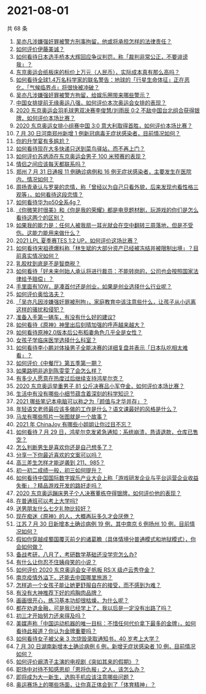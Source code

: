 # 2021-08-01

共 68 条

<!-- BEGIN -->
<!-- 最后更新时间 Sun Aug 01 2021 02:01:58 GMT+0800 (China Standard Time) -->

1. [吴亦凡涉嫌强奸罪被警方刑事拘留，他或将承担怎样的法律责任？](https://www.zhihu.com/question/476402372)
1. [如何评价伊藤美诚？](https://www.zhihu.com/question/301233410)
1. [如何看待日本选手桥本大辉回应争议判罚，称「裁判非常公正，不要诽谤我」？](https://www.zhihu.com/question/476259609)
1. [东京奥运会纸板床的标价上万元（人民币），实际成本真有那么高吗？](https://www.zhihu.com/question/475301096)
1. [如何看待全球1.4万名科学家的联名警告：地球的「行星生命体征」正在恶化，「气候临界点」将很快被冲破？](https://www.zhihu.com/question/475867319)
1. [吴亦凡涉嫌强奸罪被警方拘留，给娱乐圈带来哪些警示？](https://www.zhihu.com/question/476403288)
1. [中国女排提前无缘奥运八强，如何评价本次奥运会女排的表现？](https://www.zhihu.com/question/476309245)
1. [2020 东京奥运会羽毛球男双决赛李俊慧/刘雨辰 0:2
   不敌中国台北组合获得银牌，如何评价本场比赛？](https://www.zhihu.com/question/476375411)
1. [2020 东京奥运女排小组赛中国 3:0
   意大利取得首胜，如何评价本场比赛？](https://www.zhihu.com/question/476388950)
1. [7 月 30 日河南郑州新增 1
   例新冠病毒无症状感染者，目前情况如何？](https://www.zhihu.com/question/476238434)
1. [你的升学宴有多尴尬？](https://www.zhihu.com/question/293226791)
1. [如何看待现在大多快递只送到菜鸟驿站，而不再上门？](https://www.zhihu.com/question/271189879)
1. [如何评价苏炳添在东京奥运会男子 100 米预赛的表现？](https://www.zhihu.com/question/476364116)
1. [情侣之间应该每天都联系吗？](https://www.zhihu.com/question/447408356)
1. [郑州 7 月 31 日通报 11 例确诊病例和 16
   例无症状感染者，主要发生在医院内，情况如何？](https://www.zhihu.com/question/476384303)
1. [周扬青承认与罗昊的恋情，称「曾经以为自己只看外貌，后来发现也看性格三观等」，如何看待这段恋情？](https://www.zhihu.com/question/476275195)
1. [如何看待华为p50全系4g？](https://www.zhihu.com/question/475918228)
1. [《你微笑时很美》和《你是我的荣耀》都是电竞题材剧，玩游戏的你们是怎么看待这两个的区别？](https://www.zhihu.com/question/475198741)
1. [如果我的能力是：任何人被我扇一耳光就会在空中翻转三周落地，但是不受伤。这能力能用来做什么？](https://www.zhihu.com/question/475796319)
1. [2021 LPL 夏季赛TES 1:2 UP，如何评价这场比赛？](https://www.zhihu.com/question/476332362)
1. [如何看待宋祖德爆料称「林生斌的大部分资产已经被冻结并被限制出境」？目前真实情况如何？](https://www.zhihu.com/question/475884091)
1. [乳胶枕到底是不是智商税？](https://www.zhihu.com/question/419436850)
1. [如何看待「好未来创始人承认将进行裁员：不能转岗的，公司也会按照国家法律给予赔偿」？](https://www.zhihu.com/question/476043703)
1. [手里面有10W，是凑首付还是创业，如果是创业选择什么行业呢？](https://www.zhihu.com/question/470204344)
1. [如何评价奥恰洛夫？](https://www.zhihu.com/question/56063003)
1. [「吴亦凡因涉嫌强奸罪被刑拘」，家庭教育中该注意些什么，让孩子从小远离这样的骚扰和侵犯？](https://www.zhihu.com/question/473322713)
1. [准备入手第一辆车，有没有什么好的建议?](https://www.zhihu.com/question/378869694)
1. [如何看待《原神》神里出后刻晴加强的呼声越来越大？](https://www.zhihu.com/question/475370579)
1. [如何看待原神2.0版本后公布稻妻角色几乎全是女性？](https://www.zhihu.com/question/474095484)
1. [女孩子学临床医学选择什么科室？](https://www.zhihu.com/question/457985759)
1. [如何看待李小鹏对体操男子全能决赛的详细复盘并表示「日本队吃相太难看」？](https://www.zhihu.com/question/476106089)
1. [如何评价《中餐厅》第五季第一期？](https://www.zhihu.com/question/476136132)
1. [如果路明非追到陈雯雯了会怎么样？](https://www.zhihu.com/question/470183836)
1. [有多少人愿意在热度过后继续支持鸿星尔克？](https://www.zhihu.com/question/475165610)
1. [2020 东京奥运举重男子 81
   公斤决赛吕小军夺金，如何评价本场比赛？](https://www.zhihu.com/question/476308249)
1. [生活中有没有哪些小细节蕴含着深刻的科学知识？](https://www.zhihu.com/question/62187751)
1. [2021 哪些笔记本电脑可以称之为「颜值与才华并存」？](https://www.zhihu.com/question/476065161)
1. [年轻语文老师最应该多做的工作是什么？语文课最好的风格是什么？](https://www.zhihu.com/question/22151950)
1. [马龙有哪些照片一张图就是一个故事？](https://www.zhihu.com/question/64779332)
1. [2021 年 ChinaJoy 有哪些小姐姐让你过目不忘？](https://www.zhihu.com/question/475809233)
1. [如何看待 7 月 29
   日，鸿星尔克发紧急通知：系统崩溃，恳请退款，仓库已售空？](https://www.zhihu.com/question/475821906)
1. [怎么判断男生是喜欢你还是自己想多了？](https://www.zhihu.com/question/357688189)
1. [分享一下你最近喜欢的文案可以吗？](https://www.zhihu.com/question/475699894)
1. [高三差生怎样才能逆袭到 211、985？](https://www.zhihu.com/question/37888095)
1. [初一初二成绩一般，初三如何提升？](https://www.zhihu.com/question/475367064)
1. [如何看待中国国际数字娱乐产业大会上称「游戏研发企业与平台运营企业收益失衡」？精品游戏开发的路好走吗？](https://www.zhihu.com/question/475937921)
1. [2020 东京奥运蹦床男子个人决赛董栋夺得银牌，如何评价他的表现？](https://www.zhihu.com/question/476294648)
1. [在普通班可以考上大学吗?](https://www.zhihu.com/question/475660980)
1. [送男朋友什么七夕礼物比较好？](https://www.zhihu.com/question/64471789)
1. [现在痴迷《原神》的人，大概再玩多久才会厌倦？](https://www.zhihu.com/question/474744292)
1. [江苏 7 月 30 日新增本土确诊病例 19 例，其中南京 6 例扬州 10
   例，目前情况如何？](https://www.zhihu.com/question/476234439)
1. [假如你穿越成蜀国覆灭前夕的诸葛瞻（具体情境分普通模式和地狱模式），你会如何做？](https://www.zhihu.com/question/475096465)
1. [备战考研，八月了，考研数学基础还没学完怎么办?](https://www.zhihu.com/question/475999516)
1. [有什么让你忍不住姨母笑的小说？](https://www.zhihu.com/question/443447926)
1. [如何评价 2020 东京奥运会女子帆板 RS:X 级卢云秀夺金？](https://www.zhihu.com/question/476291292)
1. [南京疫情外溢下，还能去中国哪里旅游？](https://www.zhihu.com/question/475324384)
1. [怎样追一个女孩子能让她更舒服自在的接受，而不感到为难？](https://www.zhihu.com/question/307728254)
1. [有没有大神推荐下好的鸡胸肉品牌？](https://www.zhihu.com/question/441358169)
1. [画画很开心，练习基本功却很枯燥，为什么呢？](https://www.zhihu.com/question/473190716)
1. [都在劝退金融，可是我已经学上了，我以后是一定没有出路了吗？](https://www.zhihu.com/question/446100938)
1. [初三才开始努力还来得及吗？](https://www.zhihu.com/question/476209112)
1. [美媒声称「中国运动机器的唯一目标：不惜任何代价拿下最多的金牌」，如何看待此报道？你认为金牌重要吗？](https://www.zhihu.com/question/476132907)
1. [如何看待女子被父亲 3 次烧毁录取通知书，40 岁考上大学？](https://www.zhihu.com/question/475532931)
1. [7 月 30 日湖南新增本土确诊病例 6 例，新增无症状感染者 10
   例，目前情况如何？](https://www.zhihu.com/question/476244970)
1. [如何评价阚清子主演的电视剧《突如其来的假期》？](https://www.zhihu.com/question/472523847)
1. [职场中对待不知感恩却「恩将仇报」之人，该怎么办？](https://www.zhihu.com/question/474832564)
1. [即将成为大一新生，选购手机应该注意哪些问题？](https://www.zhihu.com/question/463892618)
1. [奥运赛场上的哪些场面，让你真正体会到了「体育精神」？](https://www.zhihu.com/question/475393069)

<!-- END -->
